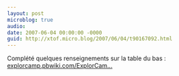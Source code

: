 ```yaml
---
layout: post
microblog: true
audio: 
date: 2007-06-04 00:00:00 -0000
guid: http://xtof.micro.blog/2007/06/04/t90167092.html
---
```

Complété quelques renseignements sur la table du bas : [explorcamp.pbwiki.com/ExplorCam...](http://explorcamp.pbwiki.com/ExplorCampBetaTables)
